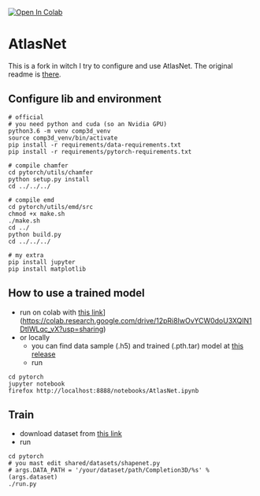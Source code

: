 [![Open In Colab](https://colab.research.google.com/assets/colab-badge.svg)](https://colab.research.google.com/drive/12pRi8IwOvYCW0doU3XQlN1DtIWLqc_vX?usp=sharing)

# AtlasNet
This is a fork in witch I try to configure and use AtlasNet. The original readme is [there](OLD_README.md).

## Configure lib and environment
```
# official
# you need python and cuda (so an Nvidia GPU)
python3.6 -m venv comp3d_venv
source comp3d_venv/bin/activate
pip install -r requirements/data-requirements.txt
pip install -r requirements/pytorch-requirements.txt

# compile chamfer
cd pytorch/utils/chamfer
python setup.py install
cd ../../../

# compile emd
cd pytorch/utils/emd/src
chmod +x make.sh
./make.sh
cd ../
python build.py
cd ../../../

# my extra
pip install jupyter
pip install matplotlib
```

## How to use a trained model

* run on colab with [this link](https://colab.research.google.com/assets/colab-badge.svg)](https://colab.research.google.com/drive/12pRi8IwOvYCW0doU3XQlN1DtIWLqc_vX?usp=sharing)
* or locally
  * you can find data sample (.h5) and trained (.pth.tar) model at [this release](https://github.com/nicolalandro/completion3d/releases/tag/0.1) 
  * run
```
cd pytorch
jupyter notebook
firefox http://localhost:8888/notebooks/AtlasNet.ipynb
```

## Train

* download dataset from [this link](https://completion3d.stanford.edu/)
* run

```
cd pytorch
# you mast edit shared/datasets/shapenet.py 
# args.DATA_PATH = '/your/dataset/path/Completion3D/%s' % (args.dataset)
./run.py
```
